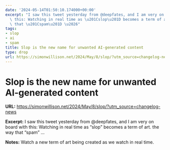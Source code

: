 ```yaml
---
date: '2024-05-14T01:50:10.174000+00:00'
excerpt: "I saw this tweet yesterday from @deepfates, and I am very on board with\
  \ this: Watching in real time as \u201Cslop\u201D becomes a term of art. the way\
  \ that \u201Cspam\u201D \u2026"
tags:
- slop
- ai
- spam
title: Slop is the new name for unwanted AI-generated content
type: drop
url: https://simonwillison.net/2024/May/8/slop/?utm_source=changelog-news
---
```


# Slop is the new name for unwanted AI-generated content

**URL:** https://simonwillison.net/2024/May/8/slop/?utm_source=changelog-news

**Excerpt:** I saw this tweet yesterday from @deepfates, and I am very on board with this: Watching in real time as “slop” becomes a term of art. the way that “spam” …

**Notes:**
Watch a new term of art being created as we watch in real time. 
